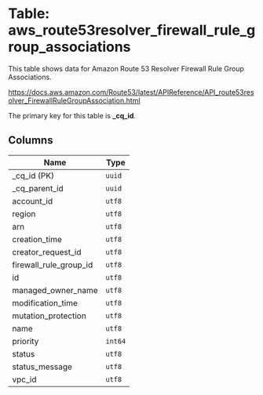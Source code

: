 # Table: aws_route53resolver_firewall_rule_group_associations

This table shows data for Amazon Route 53 Resolver Firewall Rule Group Associations.

https://docs.aws.amazon.com/Route53/latest/APIReference/API_route53resolver_FirewallRuleGroupAssociation.html

The primary key for this table is **_cq_id**.

## Columns

| Name          | Type          |
| ------------- | ------------- |
|_cq_id (PK)|`uuid`|
|_cq_parent_id|`uuid`|
|account_id|`utf8`|
|region|`utf8`|
|arn|`utf8`|
|creation_time|`utf8`|
|creator_request_id|`utf8`|
|firewall_rule_group_id|`utf8`|
|id|`utf8`|
|managed_owner_name|`utf8`|
|modification_time|`utf8`|
|mutation_protection|`utf8`|
|name|`utf8`|
|priority|`int64`|
|status|`utf8`|
|status_message|`utf8`|
|vpc_id|`utf8`|